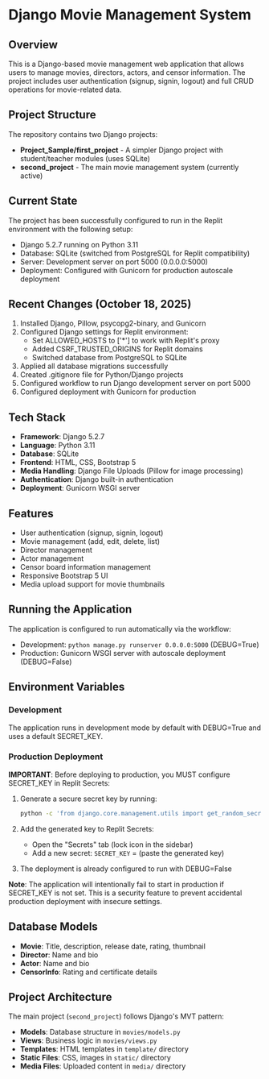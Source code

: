 # Django Movie Management System

## Overview
This is a Django-based movie management web application that allows users to manage movies, directors, actors, and censor information. The project includes user authentication (signup, signin, logout) and full CRUD operations for movie-related data.

## Project Structure
The repository contains two Django projects:
- **Project_Sample/first_project** - A simpler Django project with student/teacher modules (uses SQLite)
- **second_project** - The main movie management system (currently active)

## Current State
The project has been successfully configured to run in the Replit environment with the following setup:
- Django 5.2.7 running on Python 3.11
- Database: SQLite (switched from PostgreSQL for Replit compatibility)
- Server: Development server on port 5000 (0.0.0.0:5000)
- Deployment: Configured with Gunicorn for production autoscale deployment

## Recent Changes (October 18, 2025)
1. Installed Django, Pillow, psycopg2-binary, and Gunicorn
2. Configured Django settings for Replit environment:
   - Set ALLOWED_HOSTS to ['*'] to work with Replit's proxy
   - Added CSRF_TRUSTED_ORIGINS for Replit domains
   - Switched database from PostgreSQL to SQLite
3. Applied all database migrations successfully
4. Created .gitignore file for Python/Django projects
5. Configured workflow to run Django development server on port 5000
6. Configured deployment with Gunicorn for production

## Tech Stack
- **Framework**: Django 5.2.7
- **Language**: Python 3.11
- **Database**: SQLite
- **Frontend**: HTML, CSS, Bootstrap 5
- **Media Handling**: Django File Uploads (Pillow for image processing)
- **Authentication**: Django built-in authentication
- **Deployment**: Gunicorn WSGI server

## Features
- User authentication (signup, signin, logout)
- Movie management (add, edit, delete, list)
- Director management
- Actor management
- Censor board information management
- Responsive Bootstrap 5 UI
- Media upload support for movie thumbnails

## Running the Application
The application is configured to run automatically via the workflow:
- Development: `python manage.py runserver 0.0.0.0:5000` (DEBUG=True)
- Production: Gunicorn WSGI server with autoscale deployment (DEBUG=False)

## Environment Variables

### Development
The application runs in development mode by default with DEBUG=True and uses a default SECRET_KEY.

### Production Deployment
**IMPORTANT**: Before deploying to production, you MUST configure SECRET_KEY in Replit Secrets:

1. Generate a secure secret key by running:
   ```bash
   python -c 'from django.core.management.utils import get_random_secret_key; print(get_random_secret_key())'
   ```

2. Add the generated key to Replit Secrets:
   - Open the "Secrets" tab (lock icon in the sidebar)
   - Add a new secret: `SECRET_KEY` = (paste the generated key)

3. The deployment is already configured to run with DEBUG=False

**Note**: The application will intentionally fail to start in production if SECRET_KEY is not set. This is a security feature to prevent accidental production deployment with insecure settings.

## Database Models
- **Movie**: Title, description, release date, rating, thumbnail
- **Director**: Name and bio
- **Actor**: Name and bio
- **CensorInfo**: Rating and certificate details

## Project Architecture
The main project (`second_project`) follows Django's MVT pattern:
- **Models**: Database structure in `movies/models.py`
- **Views**: Business logic in `movies/views.py`
- **Templates**: HTML templates in `template/` directory
- **Static Files**: CSS, images in `static/` directory
- **Media Files**: Uploaded content in `media/` directory
